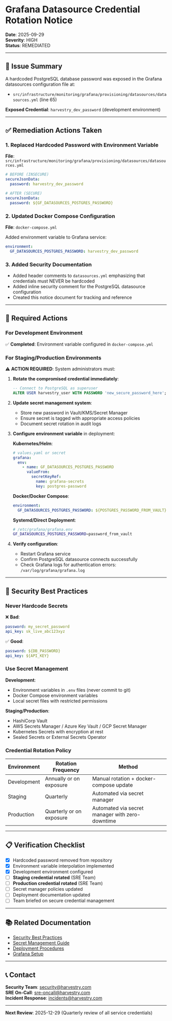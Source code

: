 # Grafana Datasource Credential Rotation Notice

**Date**: 2025-09-29  
**Severity**: HIGH  
**Status**: REMEDIATED  

---

## 🚨 Issue Summary

A hardcoded PostgreSQL database password was exposed in the Grafana datasources configuration file at:
- `src/infrastructure/monitoring/grafana/provisioning/datasources/datasources.yml` (line 65)

**Exposed Credential**: `harvestry_dev_password` (development environment)

---

## ✅ Remediation Actions Taken

### 1. Replaced Hardcoded Password with Environment Variable

**File**: `src/infrastructure/monitoring/grafana/provisioning/datasources/datasources.yml`

```yaml
# BEFORE (INSECURE)
secureJsonData:
  password: harvestry_dev_password

# AFTER (SECURE)
secureJsonData:
  password: ${GF_DATASOURCES_POSTGRES_PASSWORD}
```

### 2. Updated Docker Compose Configuration

**File**: `docker-compose.yml`

Added environment variable to Grafana service:
```yaml
environment:
  GF_DATASOURCES_POSTGRES_PASSWORD: harvestry_dev_password
```

### 3. Added Security Documentation

- Added header comments to `datasources.yml` emphasizing that credentials must NEVER be hardcoded
- Added inline security comment for the PostgreSQL datasource configuration
- Created this notice document for tracking and reference

---

## 🔄 Required Actions

### For Development Environment

✅ **Completed**: Environment variable configured in `docker-compose.yml`

### For Staging/Production Environments

⚠️ **ACTION REQUIRED**: System administrators must:

1. **Rotate the compromised credential immediately**:
   ```sql
   -- Connect to PostgreSQL as superuser
   ALTER USER harvestry_user WITH PASSWORD 'new_secure_password_here';
   ```

2. **Update secret management system**:
   - Store new password in Vault/KMS/Secret Manager
   - Ensure secret is tagged with appropriate access policies
   - Document secret rotation in audit logs

3. **Configure environment variable** in deployment:
   
   **Kubernetes/Helm**:
   ```yaml
   # values.yaml or secret
   grafana:
     env:
       - name: GF_DATASOURCES_POSTGRES_PASSWORD
         valueFrom:
           secretKeyRef:
             name: grafana-secrets
             key: postgres-password
   ```
   
   **Docker/Docker Compose**:
   ```yaml
   environment:
     GF_DATASOURCES_POSTGRES_PASSWORD: ${POSTGRES_PASSWORD_FROM_VAULT}
   ```
   
   **Systemd/Direct Deployment**:
   ```bash
   # /etc/grafana/grafana.env
   GF_DATASOURCES_POSTGRES_PASSWORD=password_from_vault
   ```

4. **Verify configuration**:
   - Restart Grafana service
   - Confirm PostgreSQL datasource connects successfully
   - Check Grafana logs for authentication errors: `/var/log/grafana/grafana.log`

---

## 🔐 Security Best Practices

### Never Hardcode Secrets

❌ **Bad**:
```yaml
password: my_secret_password
api_key: sk_live_abc123xyz
```

✅ **Good**:
```yaml
password: ${DB_PASSWORD}
api_key: ${API_KEY}
```

### Use Secret Management

**Development**:
- Environment variables in `.env` files (never commit to git)
- Docker Compose environment variables
- Local secret files with restricted permissions

**Staging/Production**:
- HashiCorp Vault
- AWS Secrets Manager / Azure Key Vault / GCP Secret Manager
- Kubernetes Secrets with encryption at rest
- Sealed Secrets or External Secrets Operator

### Credential Rotation Policy

| Environment | Rotation Frequency | Method |
|-------------|-------------------|---------|
| Development | Annually or on exposure | Manual rotation + docker-compose update |
| Staging | Quarterly | Automated via secret manager |
| Production | Quarterly or on exposure | Automated via secret manager with zero-downtime |

---

## 📋 Verification Checklist

- [x] Hardcoded password removed from repository
- [x] Environment variable interpolation implemented
- [x] Development environment configured
- [ ] **Staging credential rotated** (SRE Team)
- [ ] **Production credential rotated** (SRE Team)
- [ ] Secret manager policies updated
- [ ] Deployment documentation updated
- [ ] Team briefed on secure credential management

---

## 📚 Related Documentation

- [Security Best Practices](../development/standards/SECURITY_STANDARDS.md)
- [Secret Management Guide](../../src/infrastructure/secrets/README.md)
- [Deployment Procedures](../deployment/procedures/)
- [Grafana Setup](GRAFANA_SETUP.md)

---

## 📞 Contact

**Security Team**: security@harvestry.com  
**SRE On-Call**: sre-oncall@harvestry.com  
**Incident Response**: incidents@harvestry.com

---

**Next Review**: 2025-12-29 (Quarterly review of all service credentials)
